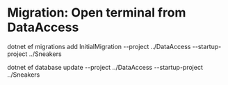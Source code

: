 # Migration: Open terminal from DataAccess
dotnet ef migrations add InitialMigration --project ../DataAccess --startup-project ../Sneakers

dotnet ef database update --project ../DataAccess --startup-project ../Sneakers
